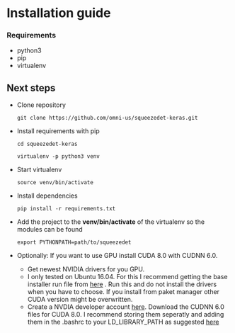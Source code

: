 # Installation guide #

### Requirements ###

* python3
* pip
* virtualenv

## Next steps ###

* Clone repository

	`git clone https://github.com/omni-us/squeezedet-keras.git`

* Install requirements with pip

	`cd squeezedet-keras`

	`virtualenv -p python3 venv`

* Start virtualenv

	`source venv/bin/activate`
	
* Install dependencies

	`pip install -r requirements.txt`
	
* Add the project to the **venv/bin/activate** of the virtualenv so the modules can be found

	`export PYTHONPATH=path/to/squeezedet`
	
* Optionally: If you want to use GPU install CUDA 8.0 with CUDNN 6.0. 

	* Get newest NVIDIA drivers for you GPU. 
	* I only tested on Ubuntu 16.04. For this I recommend getting the base installer run file from [here](https://developer.nvidia.com/cuda-80-ga2-download-archive) . Run this and do not install the drivers when you have to choose. If you install from paket manager other CUDA version might be overwritten.
	* Create a NVDIA developer account [here](https://developer.nvidia.com/cudnn). Download the CUDNN 6.0 files for CUDA 8.0. I recommend storing them seperatly and adding them in the .bashrc to your LD_LIBRARY_PATH as suggested [here](http://docs.nvidia.com/deeplearning/sdk/cudnn-install/index.html)
